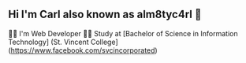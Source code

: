 ## Hi I'm Carl also known as alm8tyc4rl 👋


🧑‍💻 I'm Web Developer
👨‍🎓 Study at [Bachelor of Science in Information Technology] (St. Vincent College](https://www.facebook.com/svcincorporated)

